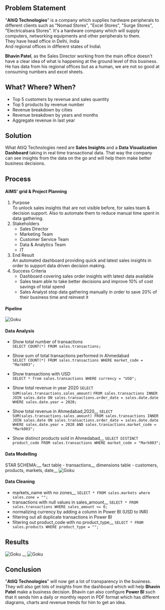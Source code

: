 ## Problem Statement
"**AltiQ Technologies**" is a company which supplies hardware peripherals to different clients such as "Nomad Stores", "Excel Stores", "Surge Stores", "Electricalsara Stores". It's a hardware company which will supply computers, networking equipments and other peripherals to them.\
They have head office in Delhi, India\
And regional offices in different states of India\

**Bhavin Patel**, as the Sales Director working from the main office doesn't have a clear idea of what is happening at the ground level of this business. He has data from his regional offices but as a human, we are not so good at consuming numbers and excel sheets.

## What? Where? When?
* Top 5 customers by revenue and sales quantity
* Top 5 products by revenue number
* Revenue breakdown by cities
* Revenue breakdown by years and months
* Aggregate revenue in last year

## Solution
What AtliQ Technologies need are **Sales Insights** and a **Data Visualization Dashboard** taking in real time transactional data. That way the company can see insights from the data on the go and will help them make better business decisions.

## Process
#### AIMS' grid & Project Planning
1. Purpose\
    To unlock sales insights that are not visible before, for sales team & decision support. Also to automate them to reduce manual time spent in data gathering.
2. Stakeholders
    * Sales Director
    * Marketing Team
    * Customer Service Team
    * Data & Analytics Team
    * IT
3. End Result\
    An automated dashboard providing quick and latest sales insights in order to support data driven decision making.
4. Success Criteria
    * Dashboard covering sales order insights with latest data available
    * Sales team able to take better decisions and improve 10% of cost savings of total spend
    * Sales Analyst stop data gathering manually in order to save 20% of their business time and reinvest it

#### Pipeline
![Goku](https://www.google.com/url?sa=i&url=)

#### Data Analysis
* Show total number of transactions\
`SELECT COUNT(*) FROM sales.transactions;`

* Show sum of total transactions performed in Ahmedabad\
`SELECT COUNT(*) FROM sales.transactions WHERE market_code = "Mark003";`

* Show transactions with USD\
`SELECT * from sales.transactions WHERE currency = "USD";`

* Show total revenue in year 2020
`SELECT SUM(sales.transactions.sales_amount)`
`FROM sales.transactions INNER JOIN sales.date ON sales.transactions.order_date = sales.date.date`
`WHERE sales.date.year = 2020;`

* Show total revenue in Ahmedabad,2020__
`SELECT SUM(sales.transactions.sales_amount) FROM sales.transactions INNER JOIN sales.date ON sales.transactions.order_date = sales.date.date`
`WHERE sales.date.year = 2020 AND sales.transactions.market_code = "Mark003";`

* Show distinct products sold in Ahmedabad__
`SELECT DISTINCT product_code FROM sales.transactions WHERE market_code = "Mark003";`

#### Data Modelling
STAR SCHEMA:__
fact table - transactions__
dimensions table - customers, products, markets, date__
![Goku](https://www.google.com/url?sa=i&url=)

#### Data Cleaning
* markets_name with no zones__
    `SELECT * FROM sales.markets where sales.zone = "";`
* transactions with null values in sales_amount__
    `SELECT * FROM sales.transactions WHERE sales_amount <= 0;`
* normalizing currency by adding a column in Power BI (USD to INR)
* filtering out all duplicate transactions in Power BI
* filtering out product_code with no product_type__
    `SELECT * FROM sales.products WHERE product_type = "";`
    
## Results
![Goku](https://www.google.com/url?sa=i&url=) __
![Goku](https://www.google.com/url?sa=i&url=)

## Conclusion
"**AtliQ Technologies**" will now get a lot of transparency in the business. They will also get lots of insights from the dashboard which will help **Bhavin Patel** make a business decision.
Bhavin can also configure **Power BI** such that it sends him a daily or monthly report in PDF format which has different diagrams, charts and revenue trends for him to get an idea.
